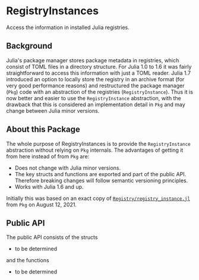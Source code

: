 # RegistryInstances

Access the information in installed Julia registries.

## Background

Julia's package manager stores package metadata in registries, which
consist of TOML files in a directory structure. For Julia 1.0 to 1.6
it was fairly straightforward to access this information with just a
TOML reader. Julia 1.7 introduced an option to locally store the
registry in an archive format (for very good performance reasons) and
restructured the package manager (`Pkg`) code with an abstraction of
the registries (`RegistryInstance`). Thus it is now better and easier
to use the `RegistryInstance` abstraction, with the drawback that this
is considered an implementation detail in `Pkg` and may change between
Julia minor versions.

## About this Package

The whole purpose of RegistryInstances is to provide the
`RegistryInstance` abstraction without relying on `Pkg` internals. The
advantages of getting it from here instead of from `Pkg` are:

* Does not change with Julia minor versions.
* The key structs and functions are exported and part of the public
  API. Therefore breaking changes will follow semantic versioning
  principles.
* Works with Julia 1.6 and up.

Initially this was based on an exact copy of
[`Registry/registry_instance.jl`](https://github.com/JuliaLang/Pkg.jl/blob/74643bee0bf446bb649280c36749c29f6114aa33/src/Registry/registry_instance.jl)
from `Pkg` on August 12, 2021.

## Public API

The public API consists of the structs

* to be determined

and the functions

* to be determined
